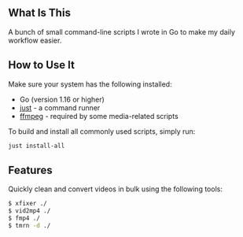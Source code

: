 ## What Is This

A bunch of small command-line scripts I wrote in Go to make my daily workflow easier.

## How to Use It

Make sure your system has the following installed:

- Go (version 1.16 or higher)
- [just](https://github.com/casey/just) - a command runner
- [ffmpeg](https://ffmpeg.org) - required by some media-related scripts

To build and install all commonly used scripts, simply run:

```bash
just install-all
```

## Features

Quickly clean and convert videos in bulk using the following tools:

```bash
$ xfixer ./
$ vid2mp4 ./
$ fmp4 ./
$ tmrn -d ./
```

